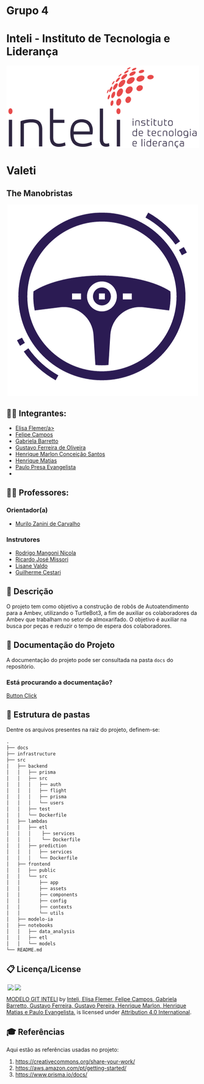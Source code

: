 # Grupo 4

# Inteli - Instituto de Tecnologia e Liderança 

<p align="center">
<a href= "https://www.inteli.edu.br/"><img src="docs/static/img/inteli.png" alt="Inteli - Instituto de Tecnologia e Liderança" border="0"></a>
</p>

# Valeti

<!-- <p align="center">
<img src="documentos/image/capa-solucao.png" alt="Bleedwatch - Solução" border="0">
</p> -->

## The Manobristas

<p align="center">
<img src="docs/static/img/logo.png" alt="Logo grupo" border="0">
</p>

## :student: Integrantes: 
- <a href="https://www.linkedin.com/in/elisaflemer">Elisa Flemer/a>
- <a href="http://www.linkedin.com/in/felipe-pereira-campos-250aa2231">Felipe Campos</a>
- <a href="https://www.linkedin.com/in/gabriela-barretto-dados">Gabriela Barretto</a>
- <a href="https://www.linkedin.com/in/gustavo-ferreira-oliveira/">Gustavo Ferreira de Oliveira</a>
- <a href="https://www.linkedin.com/in/henriquemarlon/">Henrique Marlon Conceição Santos</a> 
- <a href="https://www.linkedin.com/in/henriquelfmatias/">Henrique Matias</a> 
- <a href="https://www.linkedin.com/in/paulo-evangelista/">Paulo Presa Evangelista</a> 
- 

## :teacher: Professores:
### Orientador(a) 
- <a href="https://www.linkedin.com/in/murilo-zanini-de-carvalho-0980415b/">Murilo Zanini de Carvalho</a>

### Instrutores
- <a href="https://www.linkedin.com/in/rodrigo-mangoni-nicola-537027158/">Rodrigo Mangoni Nicola</a>
- <a href="https://www.linkedin.com/in/ricardo-jos%C3%A9-missori/">Ricardo José Missori</a> 
- <a href="https://www.linkedin.com/in/lisane-valdo/">Lisane Valdo</a>
- <a href="https://www.linkedin.com/in/gui-cestari/">Guilherme Cestari</a> 

## 📝 Descrição

O projeto tem como objetivo a construção de robôs de Autoatendimento para a Ambev, utilizando o TurtleBot3, a fim de auxiliar os colaboradores da Ambev que trabalham no setor de almoxarifado. O objetivo é auxiliar na busca por peças e reduzir o tempo de espera dos colaboradores.


## 📝 Documentação do Projeto

A documentação do projeto pode ser consultada na pasta `docs` do repositório.

### Está procurando a documentação?

[Button Click][Link] 

[Button Click]: https://img.shields.io/badge/Acesse_a_documentação_aqui!-ff2222?style=for-the-badge
[Link]: https://2023m8t2-inteli.github.io/grupo4/



## 📁 Estrutura de pastas

Dentre os arquivos presentes na raiz do projeto, definem-se:
```
.
├── docs
├── infrastructure
├── src
│   ├── backend
│   │   ├── prisma
│   │   ├── src
│   │   │   ├── auth
│   │   │   ├── flight
│   │   │   ├── prisma
│   │   │   └── users
│   │   ├── test
│   │   └── Dockerfile
│   ├── lambdas
│   │   ├── etl
│   │   │    ├── services
│   │   │    └── Dockerfile
│   │   ├── prediction
│   │   │   ├── services
│   │   │   └── Dockerfile
│   ├── frontend
│   │   ├── public
│   │   └── src
│   │       ├── app
│   │       ├── assets
│   │       ├── components
│   │       ├── config
│   │       ├── contexts
│   │       └── utils
│   ├── modelo-ia
│   ├── notebooks
│   │   ├── data_analysis
│   │   ├── etl
│   │   └── models
└── README.md
```




## 📋 Licença/License

<img style="height:22px!important;margin-left:3px;vertical-align:text-bottom;" src="https://mirrors.creativecommons.org/presskit/icons/cc.svg?ref=chooser-v1"><img style="height:22px!important;margin-left:3px;vertical-align:text-bottom;" src="https://mirrors.creativecommons.org/presskit/icons/by.svg?ref=chooser-v1"><p xmlns:cc="http://creativecommons.org/ns#" xmlns:dct="http://purl.org/dc/terms/"><a property="dct:title" rel="cc:attributionURL" href="https://github.com/Spidus/Teste_Final_1">MODELO GIT INTELI</a> by <a rel="cc:attributionURL dct:creator" property="cc:attributionName" href="https://www.yggbrasil.com.br/vr">Inteli, Elisa Flemer, Felipe Campos, Gabriela Barretto, Gustavo Ferreira, Gustavo Pereira, Henrique Marlon, Henrique Matias e Paulo Evangelista.</a> is licensed under <a href="http://creativecommons.org/licenses/by/4.0/?ref=chooser-v1" target="_blank" rel="license noopener noreferrer" style="display:inline-block;">Attribution 4.0 International</a>.</p>

## 🎓 Referências

Aqui estão as referências usadas no projeto:

1. <https://creativecommons.org/share-your-work/>
2. <https://aws.amazon.com/pt/getting-started/>
3. <https://www.prisma.io/docs/>

